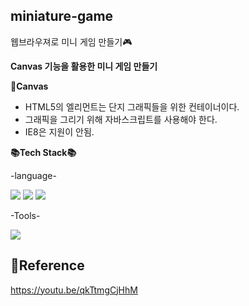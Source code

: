## miniature-game
웹브라우져로 미니 게임 만들기🎮

**Canvas 기능을 활용한 미니 게임 만들기**<br>

**🤔Canvas**<br>
- HTML5의 <canvas>엘리먼트는 단지 그래픽들을 위한 컨테이너이다.
- 그래픽을 그리기 위해 자바스크립트를 사용해야 한다.
- IE8은 지원이 안됨.

	
**📚Tech Stack📚**<br>

-language-

<div>
	<img src="https://img.shields.io/badge/JavaScript-F7DF1E?style=flat&logo=JavaScript&logoColor=white" />
	<img src="https://img.shields.io/badge/HTML5-E34F26?style=flat&logo=HTML5&logoColor=white" />
	<img src="https://img.shields.io/badge/CSS3-1572B6?style=flat&logo=CSS3&logoColor=white" />
</div>


-Tools-

<div>
	<img src="https://img.shields.io/badge/Visual Studio Code-007ACC?style=flat&logo=Visual Studio Code&logoColor=white" />
</div>

**🎈Reference**<br>
----------------------------------------------------------------------------------------------------------------------------------
https://youtu.be/qkTtmgCjHhM

